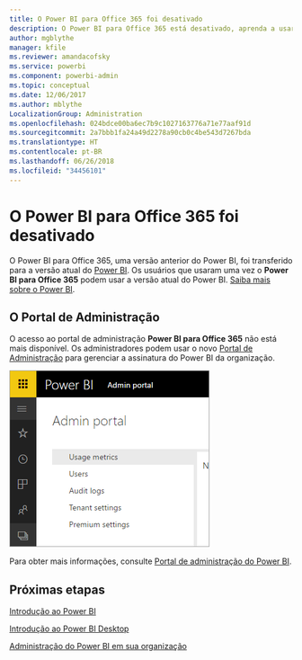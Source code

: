 ```yaml
---
title: O Power BI para Office 365 foi desativado
description: O Power BI para Office 365 está desativado, aprenda a usar e administrar o Power BI atual.
author: mgblythe
manager: kfile
ms.reviewer: amandacofsky
ms.service: powerbi
ms.component: powerbi-admin
ms.topic: conceptual
ms.date: 12/06/2017
ms.author: mblythe
LocalizationGroup: Administration
ms.openlocfilehash: 024bdce00ba6ec7b9c1027163776a71e77aaf91d
ms.sourcegitcommit: 2a7bbb1fa24a49d2278a90cb0c4be543d7267bda
ms.translationtype: HT
ms.contentlocale: pt-BR
ms.lasthandoff: 06/26/2018
ms.locfileid: "34456101"
---
```

# <a name="power-bi-for-office-365-is-retired"></a>O Power BI para Office 365 foi desativado
O Power BI para Office 365, uma versão anterior do Power BI, foi transferido para a versão atual do [Power BI](https://powerbi.microsoft.com). Os usuários que usaram uma vez o **Power BI para Office 365** podem usar a versão atual do Power BI. [Saiba mais sobre o Power BI](service-get-started.md).

## <a name="the-admin-portal"></a>O Portal de Administração
O acesso ao portal de administração **Power BI para Office 365** não está mais disponível. Os administradores podem usar o novo [Portal de Administração](https://app.powerbi.com/admin-portal) para gerenciar a assinatura do Power BI da organização.

![](media/service-admin-o365portal-retired/powerbi-admin-landing-page.png)

Para obter mais informações, consulte [Portal de administração do Power BI](service-admin-portal.md).

## <a name="next-steps"></a>Próximas etapas
[Introdução ao Power BI](service-get-started.md)

[Introdução ao Power BI Desktop](desktop-getting-started.md)

[Administração do Power BI em sua organização](service-admin-administering-power-bi-in-your-organization.md)
